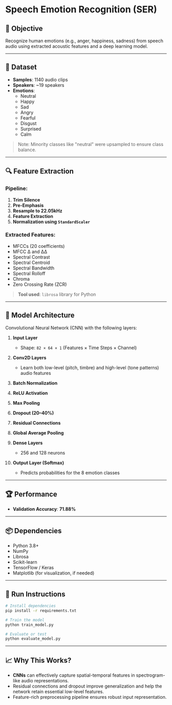 
# Speech Emotion Recognition (SER)


## 🎯 Objective

Recognize human emotions (e.g., anger, happiness, sadness) from speech audio using extracted acoustic features and a deep learning model.

---

## 📁 Dataset

- **Samples**: 1140 audio clips  
- **Speakers**: ~19 speakers  
- **Emotions**:  
  - Neutral  
  - Happy  
  - Sad  
  - Angry  
  - Fearful  
  - Disgust  
  - Surprised  
  - Calm  

> Note: Minority classes like "neutral" were upsampled to ensure class balance.

---

## 🔍 Feature Extraction

### Pipeline:
1. **Trim Silence**
2. **Pre-Emphasis**
3. **Resample to 22.05kHz**
4. **Feature Extraction**
5. **Normalization using `StandardScaler`**

### Extracted Features:
- MFCCs (20 coefficients)
- MFCC Δ and ΔΔ
- Spectral Contrast
- Spectral Centroid
- Spectral Bandwidth
- Spectral Rolloff
- Chroma
- Zero Crossing Rate (ZCR)

> **Tool used**: `librosa` library for Python

---

## 🧠 Model Architecture

Convolutional Neural Network (CNN) with the following layers:

1. **Input Layer**  
   - Shape: `82 × 64 × 1` (Features × Time Steps × Channel)

2. **Conv2D Layers**  
   - Learn both low-level (pitch, timbre) and high-level (tone patterns) audio features

3. **Batch Normalization**

4. **ReLU Activation**

5. **Max Pooling**

6. **Dropout (20–40%)**

7. **Residual Connections**

8. **Global Average Pooling**

9. **Dense Layers**  
   - 256 and 128 neurons

10. **Output Layer (Softmax)**  
    - Predicts probabilities for the 8 emotion classes

---

## 🏆 Performance

- **Validation Accuracy**: **71.88%**

---

## 📦 Dependencies

- Python 3.8+
- NumPy
- Librosa
- Scikit-learn
- TensorFlow / Keras
- Matplotlib (for visualization, if needed)

---

## 📌 Run Instructions

```bash
# Install dependencies
pip install -r requirements.txt

# Train the model
python train_model.py

# Evaluate or test
python evaluate_model.py
```

---

## 📈 Why This Works?

- **CNNs** can effectively capture spatial-temporal features in spectrogram-like audio representations.
- Residual connections and dropout improve generalization and help the network retain essential low-level features.
- Feature-rich preprocessing pipeline ensures robust input representation.
